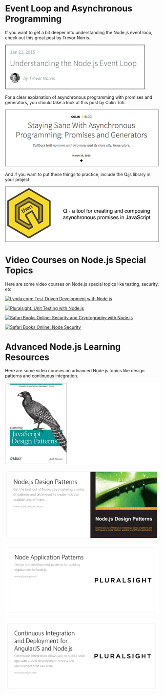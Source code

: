 <!--
{
"name" : "node-resources",
"version" : "0.0.1",
"title" : "Next Steps for Node.js Learning",
"description" : "This module provides links to additional Node.js learning resources. ",
"license" : "Creative Commons Attribution 4.0 International",
"freshnessDate" : 2015-06-18
}
-->

<!-- @section -->

# Event Loop and Asynchronous Programming

If you want to get a bit deeper into understanding the Node.js event loop, check out this great post by Trevor Norris.

[![Understanding the Node.js Event Loop](https://raw.githubusercontent.com/outlearn-content/node-path/master/assets/trevornorris-nodejs-eventloop.png)](https://nodesource.com/blog/understanding-the-nodejs-event-loop)

For a clear explanation of asynchronous programming with promises and generators, you should take a look at this post by Colin Toh.

[![Staying Sane With Asynchronous Programming: Promises and Generators](https://raw.githubusercontent.com/outlearn-content/node-path/master/assets/colintoh-asynchronous.png)](http://colintoh.com/blog/staying-sane-with-asynchronous-programming-promises-and-generators)

And if you want to put these things to practice, include the Q.js library in your project.

[![A tool for creating and composing asynchronous promises in JavaScript](https://raw.githubusercontent.com/outlearn-content/node-path/master/assets/q-logo.png)](https://github.com/kriskowal/q)


<!-- @section -->

# Video Courses on Node.js Special Topics

Here are some video courses on Node.js special topics like testing, security, etc.

[![Lynda.com: Test-Driven Development with Node.js](https://raw.githubusercontent.com/sigma512/node-path/master/assets/lynda-test-driven-developement-with-node.png)](http://www.lynda.com/Node.js-tutorials/Test-Driven-Development-Node.js/383527-2.html)

[![Pluralsight: Unit Testing with Node.js](https://raw.githubusercontent.com/sigma512/node-path/master/assets/pluralsight-unit-testing-with-node.png)](http://www.pluralsight.com/courses/unit-testing-nodejs)

[![Safari Books Online: Security and Cryptography with Node.js](https://raw.githubusercontent.com/sigma512/node-path/master/assets/safari-nodejs-recipes-ch6-security-cryptography.png)](https://www.safaribooksonline.com/library/view/nodejs-recipes-a/9781430260585/9781430260585_Ch06.xhtml)

[![Safari Books Online: Node Security](https://raw.githubusercontent.com/sigma512/node-path/master/assets/safari-node-security.png)](https://www.safaribooksonline.com/library/view/node-security/9781783281497)


<!-- @section -->

# Advanced Node.js Learning Resources

Here are some video courses on advanced Node.js topics like design patterns and continuous integration.


[![Essential JavaScript Design Patterns](https://raw.githubusercontent.com/outlearn-content/node-path/master/assets/js-design-patterns.png)](http://www.addyosmani.com/resources/essentialjsdesignpatterns/book/)

[![Safari Books Online: Node:js Design Patterns](https://raw.githubusercontent.com/outlearn-content/node-path/master/assets/node-design-patterns.png)](https://www.safaribooksonline.com/library/view/nodejs-design-patterns/9781783287314/)

[![Pluralsight: Node Application Patterns](https://raw.githubusercontent.com/outlearn-content/node-path/master/assets/node-application-patterns.png)](http://www.pluralsight.com/courses/node-application-patterns)


[![Pluralsight: Continuous Integration and Deployment for AngularJS and Node.js](https://raw.githubusercontent.com/outlearn-content/node-path/master/assets/node-ci.png)](http://www.pluralsight.com/courses/description/continuous-integration-deployment-angularjs-nodejs)
